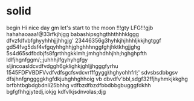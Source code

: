 # solid
begin
Hi
nice day
gm
let's start
to the moon !!!gty
LFG!!!gjb
hahahaoaaa!@33rfkjhjgg
babashipsghgthhthhhklggg
dfvzfdfvbfghyyhhhjjjhhgjg'
23446356g3hyhkjhjhhhljkkjhgtggf
gd54fvg5dsf4vfgqyhhghhjghghhhnggfghjhktkhgjjghg
5s4d65sdfbdbjfs8fgrthhgkklmh;jmhghdhhjhh;hghghpfth
ldlfjhgnfggm/;;juhhhjlfgyhyhgfgy
sljincoasldcvdfvdggh6gklighkjghljjhgggfyrhu
1545FDFVBDFVvdfvdfsgcfsvdcvrfffgygg\hghyohhfrl;'
sdvsbsdbbgsv dfsjhnfgnggggkhgfdkjuhghhghhoig
vb dbvdfv'bbl,sdgf32ffjhyhmkjkkghg
brfbhtbgbdgbdnli25bhhg
vdfbzdfbzdfbbdbbgbugggfdkhh
bgfgfhhgjytedj,iokjg
kdfvlkjsdnvolas;djg

